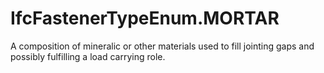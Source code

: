 IfcFastenerTypeEnum.MORTAR
==========================
A composition of mineralic or other materials used to fill jointing gaps and
possibly fulfilling a load carrying role.


